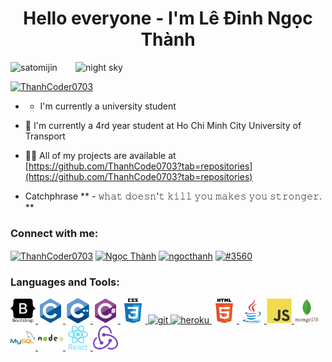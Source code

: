 <h1 align="center"> Hello everyone - I'm Lê Đinh Ngọc Thành</h1>

<img align="right" alt="night sky" width="400" src="https://media2.giphy.com/media/Id71NFYfSBOKv2IexE/200w.webp?cid=ecf05e47d9qcui8fpgudplc8spnpp4q47uzu4qvfq394615x&ep=v1_gifs_search&rid=200w.webp&ct=g">
<p align="left"> <img src="https://komarev.com/ghpvc/?username=ThanhCode0703&label=Profile%20views&color=0e75b6&style=flat" alt="satomijin" /> </p>

<p align="left"> <a href="https://twitter.com/ThanhCoder0703" target="blank"><img src="https://img.shields.io/twitter/follow/ThanhCoder0703?logo=twitter&style=for-the-badge" alt="ThanhCoder0703" /></a> </p>

- - I'm currently a university student

- 🌱 I'm currently a 4rd year student at Ho Chi Minh City University of Transport

- 👨‍💻 All of my projects are available at [https://github.com/ThanhCode0703?tab=repositories](https://github.com/ThanhCode0703?tab=repositories)

- Catchphrase ** - 𝚠𝚑𝚊𝚝 𝚍𝚘𝚎𝚜𝚗'𝚝 𝚔𝚒𝚕𝚕 𝚢𝚘𝚞 𝚖𝚊𝚔𝚎𝚜 𝚢𝚘𝚞 𝚜𝚝𝚛𝚘𝚗𝚐𝚎𝚛. **

<h3 align="left">Connect with me:</h3>
<p align="left">
<a href="https://twitter.com/ThanhCoder0703" target="blank"><img align="center" src="https://raw.githubusercontent.com/rahuldkjain/github-profile-readme-generator/master/src/images/icons/Social/twitter.svg" alt="ThanhCoder0703" height="30" width="40" /></a>
<a href="https://www.facebook.com/profile.php?id=100012126215121" target="blank"><img align="center" src="https://raw.githubusercontent.com/rahuldkjain/github-profile-readme-generator/master/src/images/icons/Social/facebook.svg" alt="Ngọc Thành" height="30" width="40" /></a>
<a href="https://www.instagram.com/ngocthanh07_03/" target="blank"><img align="center" src="https://raw.githubusercontent.com/rahuldkjain/github-profile-readme-generator/master/src/images/icons/Social/instagram.svg" alt="ngocthanh" height="30" width="40" /></a>
<a href="https://discord.com/channels/Ng%E1%BB%8Dc%20Th%C3%A0nh#5870" target="blank"><img align="center" src="https://raw.githubusercontent.com/rahuldkjain/github-profile-readme-generator/master/src/images/icons/Social/discord.svg" alt="#3560" height="30" width="40" /></a>
</p>

<h3 align="left">Languages and Tools:</h3>
<a href="https://getbootstrap.com" target="_blank" rel="noreferrer"> <img src="https://raw.githubusercontent.com/devicons/devicon/master/icons/bootstrap/bootstrap-plain-wordmark.svg" alt="bootstrap" width="40" height="40"/> </a> <a href="https://www.cprogramming.com/" target="_blank" rel="noreferrer"> <img src="https://raw.githubusercontent.com/devicons/devicon/master/icons/c/c-original.svg" alt="c" width="40" height="40"/> </a> <a href="https://www.w3schools.com/cpp/" target="_blank" rel="noreferrer"> <img src="https://raw.githubusercontent.com/devicons/devicon/master/icons/cplusplus/cplusplus-original.svg" alt="cplusplus" width="40" height="40"/> </a> <a href="https://www.w3schools.com/cs/" target="_blank" rel="noreferrer"> <img src="https://raw.githubusercontent.com/devicons/devicon/master/icons/csharp/csharp-original.svg" alt="csharp" width="40" height="40"/> </a> <a href="https://www.w3schools.com/css/" target="_blank" rel="noreferrer"> <img src="https://raw.githubusercontent.com/devicons/devicon/master/icons/css3/css3-original-wordmark.svg" alt="css3" width="40" width="40" height="40"/> </a> <a href="https://git-scm.com/" target="_blank" rel="noreferrer"> <img src="https://www.vectorlogo.zone/logos/git-scm/git-scm-icon.svg" alt="git" width="40" height="40"/> </a> <a href="https://heroku.com" target="_blank" rel="noreferrer"> <img src="https://www.vectorlogo.zone/logos/heroku/heroku-icon.svg" alt="heroku" width="40" height="40"/> </a> <a href="https://www.w3.org/html/" target="_blank" rel="noreferrer"> <img src="https://raw.githubusercontent.com/devicons/devicon/master/icons/html5/html5-original-wordmark.svg" alt="html5" width="40" height="40"/> </a> <a href="https://www.java.com" target="_blank" rel="noreferrer"> <img src="https://raw.githubusercontent.com/devicons/devicon/master/icons/java/java-original.svg" alt="java" width="40" height="40"/> </a> <a href="https://developer.mozilla.org/en-US/docs/Web/JavaScript" target="_blank" rel="noreferrer"> <img src="https://raw.githubusercontent.com/devicons/devicon/master/icons/javascript/javascript-original.svg" alt="javascript" width="40" height="40"/> </a> <a href="https://www.mongodb.com/" target="_blank" rel="noreferrer"> <img src="https://raw.githubusercontent.com/devicons/devicon/master/icons/mongodb/mongodb-original-wordmark.svg" alt="mongodb" width="40" height="40"/> </a> <a href="https://www.mysql.com/" target="_blank" rel="noreferrer"> <img src="https://raw.githubusercontent.com/devicons/devicon/master/icons/mysql/mysql-original-wordmark.svg" alt="mysql" width="40" height="40"/> </a> <a href="https://nodejs.org" target="_blank" rel="noreferrer"> <img src="https://raw.githubusercontent.com/devicons/devicon/master/icons/nodejs/nodejs-original-wordmark.svg" alt="nodejs" width="40" height="40"/> </a> <a href="https://reactjs.org/" target="_blank" rel="noreferrer"> <img src="https://raw.githubusercontent.com/devicons/devicon/master/icons/react/react-original-wordmark.svg" alt="react" width="40" height="40"/> </a> <a href="https://redux.js.org" target="_blank" rel="noreferrer"> <img src="https://raw.githubusercontent.com/devicons/devicon/master/icons/redux/redux-original.svg" alt="redux" width="40" height="40"/> </a> <a 
